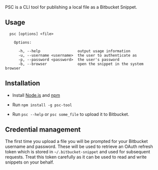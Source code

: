 
PSC is a CLI tool for publishing a local file as a Bitbucket Snippet.

## Usage

```
  psc [options] <file>

    Options:

      -h, --help                 output usage information
      -u, --username <username>  the user to authenticate as
      -p, --password <password>  the user's password
      -b, --browser              open the snippet in the system browser
```

## Installation

* Install [Node.js](https://nodejs.org/en "Node.js") and [npm](https://www.npmjs.com "npm")

* Run `npm install -g psc-tool`

* Run `psc --help` or `psc some_file` to upload it to Bitbucket.

## Credential management

The first time you upload a file you will be prompted for your Bitbucket username and password. These will be used to retrieve an OAuth refresh token which is stored in `~/.bitbucket-snippet` and used for subsequent requests. Treat this token carefully as it can be used to read and write snippets on your behalf.